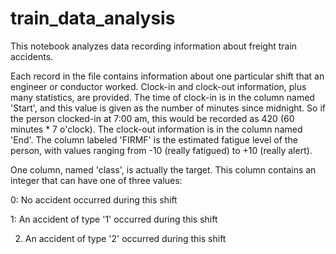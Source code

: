 # train_data_analysis

This notebook analyzes data recording information about freight train accidents.

Each record in the file contains information about one particular shift that an engineer or conductor worked.  Clock-in and clock-out information, plus many statistics, are provided. The time of clock-in is in the column named 'Start', and this value is given as the number of minutes since midnight.  So if the person clocked-in at 7:00 am, this would be recorded as 420 (60 minutes * 7 o'clock).  The clock-out information is in the column named 'End'.  The column labeled 'FIRMF' is the estimated fatigue level of the person, with values ranging from -10 (really fatigued) to +10 (really alert).

One column, named 'class', is actually the target.  This column contains an integer that can have one of three values:

0: No accident occurred during this shift

1: An accident of type '1' occurred during this shift

2. An accident of type '2' occurred during this shift

